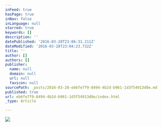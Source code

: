 ```yaml
---
inFeed: true
hasPage: true
inNav: false
inLanguage: null
starred: true
keywords: []
description: ''
datePublished: '2016-03-28T23:06:31.211Z'
dateModified: '2016-03-28T23:04:23.732Z'
title: ''
author: []
authors: []
publisher:
  name: null
  domain: null
  url: null
  favicon: null
sourcePath: _posts/2016-03-28-eb6fe7f9-8494-4b2d-b961-1d3f54913d8e.md
published: true
url: eb6fe7f9-8494-4b2d-b961-1d3f54913d8e/index.html
_type: Article

---
```

![](https://the-grid-user-content.s3-us-west-2.amazonaws.com/38ab0c72-959f-4b6c-9fb4-3ef3c1f24b7a.jpg)